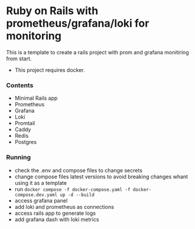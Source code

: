# Ruby on Rails with prometheus/grafana/loki for monitoring

This is a template to create a rails project with prom and grafana monitiring from start.

- This project requires docker.

### Contents
- Minimal Rails app
- Prometheus
- Grafana
- Loki
- Promtail
- Caddy
- Redis
- Postgres

### Running
- check the .env and compose files to change secrets
- change compose files latest versions to avoid breaking changes whant using it as a template
- run `docker compose -f docker-compose.yaml -f docker-compose.dev.yaml up -d --build`
- access grafana panel
- add loki and prometheus as connections
- access rails app to generate logs
- add grafana dash with loki metrics 
